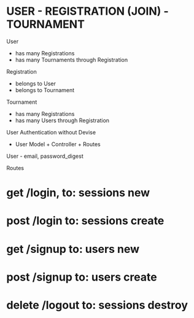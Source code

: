 # USER - REGISTRATION (JOIN) - TOURNAMENT

User
- has many Registrations
- has many Tournaments through Registration

Registration
- belongs to User
- belongs to Tournament

Tournament
- has many Registrations
- has many Users through Registration

User Authentication
without Devise
- User Model + Controller + Routes

User - email, password_digest

Routes
  # get /login, to: sessions new
  # post /login to: sessions create
  # get /signup to: users new
  # post /signup to: users create
  # delete /logout to: sessions destroy
